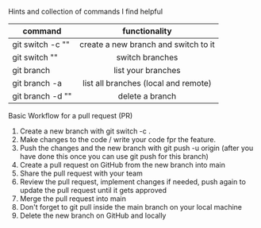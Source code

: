 Hints and collection of commands I find helpful

| command                      |            functionality             |
| ---------------------------- | :----------------------------------: |
| git switch -c "<branchname>" | create a new branch and switch to it |
| git switch "<branchname>"    |           switch branches            |
| git branch                   |          list your branches          |
| git branch -a                | list all branches (local and remote) |
| git branch -d "<branchname>" |           delete a branch            |

Basic Workflow for a pull request (PR)

1. Create a new branch with git switch -c <branchname>.
2. Make changes to the code / write your code fpr the feature.
3. Push the changes and the new branch with git push -u origin <branchname> (after you have done this once you can use git push for this branch)
4. Create a pull request on GitHub from the new branch into main
5. Share the pull request with your team
6. Review the pull request, implement changes if needed, push again to update the pull request until it gets approved
7. Merge the pull request into main
8. Don't forget to git pull inside the main branch on your local machine
9. Delete the new branch on GitHub and locally
